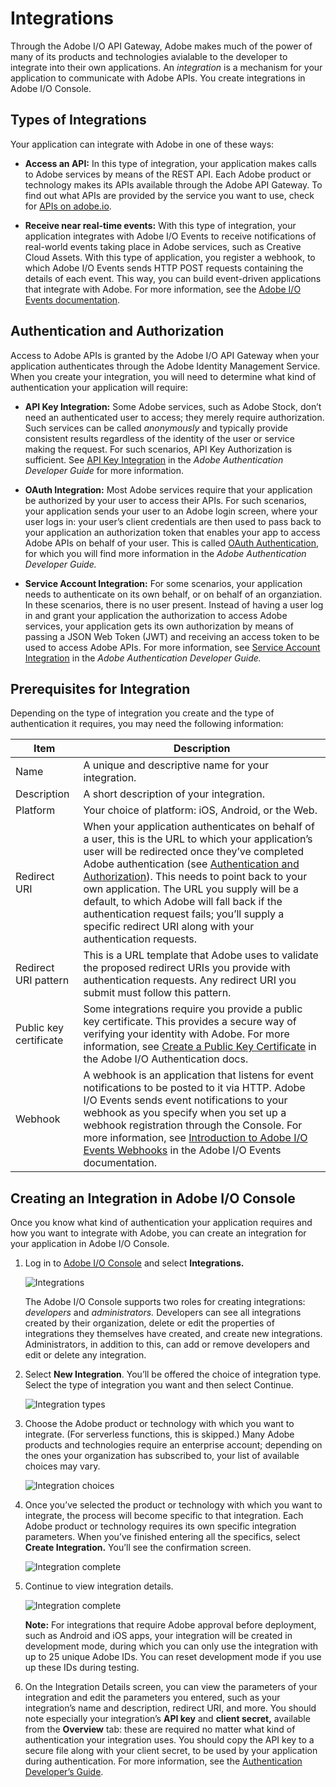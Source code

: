 # Integrations

Through the Adobe I/O API Gateway, Adobe makes much of the power of many of its products and technologies avialable to the developer to integrate into their own applications. An _integration_ is a mechanism for your application to communicate with Adobe APIs. You create integrations in Adobe I/O Console. 

## Types of Integrations

Your application can integrate with Adobe in one of these ways:

* **Access an API:** In this type of integration, your application makes calls to Adobe services by means of the REST API. Each Adobe product or technology makes its APIs available through the Adobe API Gateway. To find out what APIs are provided by the service you want to use, check for [APIs on adobe.io](/apis).

* **Receive near real-time events:** With this type of integration, your application integrates with Adobe I/O Events to receive notifications of real-world events taking place in Adobe services, such as Creative Cloud Assets. With this type of application, you register a webhook, to which Adobe I/O Events sends HTTP POST requests containing the details of each event. This way, you can build event-driven applications that integrate with Adobe. For more information, see the [Adobe I/O Events documentation](https://www.adobe.io/apis/experienceplatform/events/documentation.html).

<!--
* **Deploy serverless actions:** (beta) This type of integration lets you post functions to Adobe I/O Runtime, a serverless function platform. Functions posted on Runtime are known as **actions.** Once you have posted your functions as actions, you can access them over the web and enjoy virtually unlimited scalability and availability without having to manage servers. For more information, see [Adobe I/O Runtime on adobe.io](https://www.adobe.io/apis/experienceplatform/runtime.html). 
-->

## Authentication and Authorization

Access to Adobe APIs is granted by the Adobe I/O API Gateway when your application authenticates through the Adobe Identity Management Service. When you create your integration, you will need to determine what kind of authentication your application will require:

* **API Key Integration:** Some Adobe services, such as Adobe Stock, don&rsquo;t need an authenticated user to access; they merely require authorization. Such services can be called _anonymously_ and typically provide consistent results regardless of the identity of the user or service making the request. For such scenarios, API Key Authorization is sufficient. See [API Key Integration](https://www.adobe.io/authentication/auth-methods.html#!AdobeDocs/adobeio-auth/master/AuthenticationOverview/APIKeyIntegration.md) in the _Adobe Authentication Developer Guide_ for more information.  

* **OAuth Integration:** Most Adobe services require that your application be authorized by your user to access their APIs. For such scenarios, your application sends your user to an Adobe login screen, where your user logs in: your user&rsquo;s client credentials are then used to pass back to your application an authorization token that enables your app to access Adobe APIs on behalf of your user. This is called [OAuth Authentication](https://www.adobe.io/authentication/auth-methods.html#!AdobeDocs/adobeio-auth/master/AuthenticationOverview/OAuthIntegration.md), for which you will find more information in the _Adobe Authentication Developer Guide._

* **Service Account Integration:** For some scenarios, your application needs to authenticate on its own behalf, or on behalf of an organziation. In these scenarios, there is no user present. Instead of having a user log in and grant your application the authorization to access Adobe services, your application gets its own authorization by means of passing a JSON Web Token (JWT) and receiving an access token to be used to access Adobe APIs. For more information, see [Service Account Integration](https://www.adobe.io/authentication/auth-methods.html#!AdobeDocs/adobeio-auth/master/AuthenticationOverview/ServiceAccountIntegration.md) in the _Adobe Authentication Developer Guide._

## Prerequisites for Integration

Depending on the type of integration you create and the type of authentication it requires, you may need the following information:

| Item | Description |
|---|---|
| Name | A unique and descriptive name for your integration. |
| Description | A short description of your integration. |
| Platform | Your choice of platform: iOS, Android, or the Web. |
| Redirect URI | When your application authenticates on behalf of a user, this is the URL to which your application&rsquo;s user will be redirected once they&rsquo;ve completed Adobe authentication (see [Authentication and Authorization](#authentication-and-authorization)). This needs to point back to your own application. The URL you supply will be a default, to which Adobe will fall back if the authentication request fails; you&rsquo;ll supply a specific redirect URI along with your authentication requests. |
| Redirect URI pattern | This is a URL template that Adobe uses to validate the proposed redirect URIs you provide with authentication requests. Any redirect URI you submit must follow this pattern. |
| Public key certificate | Some integrations require you provide a public key certificate. This provides a secure way of verifying your identity with Adobe. For more information, see [Create a Public Key Certificate](https://www.adobe.io/authentication/auth-methods.html#!AdobeDocs/adobeio-auth/master/AuthenticationOverview/ServiceAccountIntegration.md#step-2-create-a-public-key-certificate) in the Adobe I/O Authentication docs. |
| Webhook | A webhook is an application that listens for event notifications to be posted to it via HTTP. Adobe I/O Events sends event notifications to your webhook as you specify when you set up a webhook registration through the Console. For more information, see [Introduction to Adobe I/O Events Webhooks](https://www.adobe.io/apis/experienceplatform/events/documentation.html#!adobedocs/adobeio-events/master/intro/webhook_docs_intro.md) in the Adobe I/O Events documentation. |

## Creating an Integration in Adobe I/O Console

Once you know what kind of authentication your application requires and how you want to integrate with Adobe, you can create an integration for your application in Adobe I/O Console. 

1. Log in to [Adobe I/O Console](/console) and select **Integrations.**  

    ![Integrations](../images/console_int_1.png)  
      
      The Adobe I/O Console supports two roles for creating integrations: _developers_ and _administrators._ Developers can see all integrations created by their organization, delete or edit the properties of integrations they themselves have created, and create new integrations. Administrators, in addition to this, can add or remove developers and edit or delete any integration.

2. Select **New Integration**. You&rsquo;ll be offered the choice of integration type. Select the type of integration you want and then select Continue.  
    
    ![Integration types](../images/console_int_2.png) 

3. Choose the Adobe product or technology with which you want to integrate. (For serverless functions, this is skipped.) Many Adobe products and technologies require an enterprise account; depending on the ones your organization has subscribed to, your list of available choices may vary.  
    
    ![Integration choices](../images/console_int_3.png) 

4. Once you&rsquo;ve selected the product or technology with which you want to integrate, the process will become specific to that integration. Each Adobe product or technology requires its own specific integration parameters. When you&rsquo;ve finished entering all the specifics, select **Create Integration.** You&rsquo;ll see the confirmation screen.  
    
    ![Integration complete](../images/console_int_4.png)

5. Continue to view integration details.   
    
    ![Integration complete](../images/console_int_5.png)  
    
    **Note:** For integrations that require Adobe approval before deployment, such as Android and iOS apps, your integration will be created in development mode, during which you can only use the integration with up to 25 unique Adobe IDs. You can reset development mode if you use up these IDs during testing.

6. On the Integration Details screen, you can view the parameters of your integration and edit the parameters you entered, such as your integration&rsquo;s name and description, redirect URI, and more. You should note especially your integration&rsquo;s **API key** and **client secret,** available from the **Overview** tab: these are required no matter what kind of authentication your integration uses. You should copy the API key to a secure file along with your client secret, to be used by your application during authentication. For more information, see the [Authentication Developer&rsquo;s Guide](https://www.adobe.io/authentication/auth-methods.html#!AdobeDocs/adobeio-auth/master/AuthenticationOverview/AuthenticationGuide.md).

